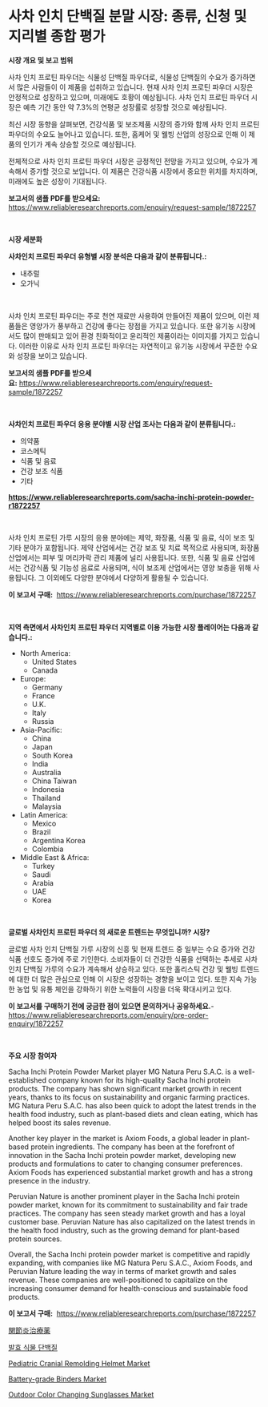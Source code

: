 <p><h1>사차 인치 단백질 분말 시장: 종류, 신청 및 지리별 종합 평가</h1></p><p><strong>시장 개요 및 보고 범위</strong></p>
<p><p>사차 인치 프로틴 파우더는 식물성 단백질 파우더로, 식물성 단백질의 수요가 증가하면서 많은 사람들이 이 제품을 섭취하고 있습니다. 현재 사차 인치 프로틴 파우더 시장은 안정적으로 성장하고 있으며, 미래에도 호황이 예상됩니다. 사차 인치 프로틴 파우더 시장은 예측 기간 동안 약 7.3%의 연평균 성장률로 성장할 것으로 예상됩니다.</p><p>최신 시장 동향을 살펴보면, 건강식품 및 보조제품 시장의 증가와 함께 사차 인치 프로틴 파우더의 수요도 늘어나고 있습니다. 또한, 홈케어 및 웰빙 산업의 성장으로 인해 이 제품의 인기가 계속 상승할 것으로 예상됩니다.</p><p>전체적으로 사차 인치 프로틴 파우더 시장은 긍정적인 전망을 가지고 있으며, 수요가 계속해서 증가할 것으로 보입니다. 이 제품은 건강식품 시장에서 중요한 위치를 차지하며, 미래에도 높은 성장이 기대됩니다.</p></p>
<p><strong>보고서의 샘플 PDF를 받으세요:</strong> <a href="https://www.reliableresearchreports.com/enquiry/request-sample/1872257">https://www.reliableresearchreports.com/enquiry/request-sample/1872257</a></p>
<p>&nbsp;</p>
<p><strong>시장 세분화</strong></p>
<p><strong>사차인치 프로틴 파우더 유형별 시장 분석은 다음과 같이 분류됩니다.:</strong></p>
<p><ul><li>내추럴</li><li>오가닉</li></ul></p>
<p>&nbsp;</p>
<p><p>사차 인치 프로틴 파우더는 주로 천연 재료만 사용하여 만들어진 제품이 있으며, 이런 제품들은 영양가가 풍부하고 건강에 좋다는 장점을 가지고 있습니다. 또한 유기농 시장에서도 많이 판매되고 있어 환경 친화적이고 윤리적인 제품이라는 이미지를 가지고 있습니다. 이러한 이유로 사차 인치 프로틴 파우더는 자연적이고 유기농 시장에서 꾸준한 수요와 성장을 보이고 있습니다.</p></p>
<p><strong>보고서의 샘플 PDF를 받으세요:</strong>&nbsp;<a href="https://www.reliableresearchreports.com/enquiry/request-sample/1872257">https://www.reliableresearchreports.com/enquiry/request-sample/1872257</a></p>
<p>&nbsp;</p>
<p><strong> 사차인치 프로틴 파우더 응용 분야별 시장 산업 조사는 다음과 같이 분류됩니다.:</strong></p>
<p><ul><li>의약품</li><li>코스메틱</li><li>식품 및 음료</li><li>건강 보조 식품</li><li>기타</li></ul></p>
<p><strong><a href="https://www.reliableresearchreports.com/sacha-inchi-protein-powder-r1872257">https://www.reliableresearchreports.com/sacha-inchi-protein-powder-r1872257</a></strong></p>
<p>&nbsp;</p>
<p><p>사차 인치 프로틴 가루 시장의 응용 분야에는 제약, 화장품, 식품 및 음료, 식이 보조 및 기타 분야가 포함됩니다. 제약 산업에서는 건강 보조 및 치료 목적으로 사용되며, 화장품 산업에서는 피부 및 머리카락 관리 제품에 널리 사용됩니다. 또한, 식품 및 음료 산업에서는 건강식품 및 기능성 음료로 사용되며, 식이 보조제 산업에서는 영양 보충을 위해 사용됩니다. 그 이외에도 다양한 분야에서 다양하게 활용될 수 있습니다.</p></p>
<p><strong>이 보고서 구매:</strong>&nbsp; <a href="https://www.reliableresearchreports.com/purchase/1872257">https://www.reliableresearchreports.com/purchase/1872257</a></p>
<p>&nbsp;</p>
<p><strong>지역 측면에서 사차인치 프로틴 파우더 지역별로 이용 가능한 시장 플레이어는 다음과 같습니다.:</strong></p>
<p><ul>
    <li>
        North America:
        <ul>
            <li>United States</li>
            <li>Canada</li>
        </ul>
    </li>
    <li>
        Europe:
        <ul>
            <li>Germany</li>
            <li>France</li>
            <li>U.K.</li>
            <li>Italy</li>
            <li>Russia</li>
        </ul>
    </li>
    <li>
        Asia-Pacific:
        <ul>
            <li>China</li>
            <li>Japan</li>
            <li>South Korea</li>
            <li>India</li>
            <li>Australia</li>
            <li>China Taiwan</li>
            <li>Indonesia</li>
            <li>Thailand</li>
            <li>Malaysia</li>
        </ul>
    </li>
    <li>
        Latin America:
        <ul>
            <li>Mexico</li>
            <li>Brazil</li>
            <li>Argentina Korea</li>
            <li>Colombia</li>
        </ul>
    </li>
    <li>
        Middle East & Africa:
        <ul>
            <li>Turkey</li>
            <li>Saudi</li>
            <li>Arabia</li>
            <li>UAE</li>
            <li>Korea</li>
        </ul>
    </li>
    </ul></p>
<p>&nbsp;</p>
<p><strong>글로벌 사차인치 프로틴 파우더 의 새로운 트렌드는 무엇입니까? 시장?</strong></p>
<p><p>글로벌 사차 인치 단백질 가루 시장의 신흥 및 현재 트렌드 중 일부는 수요 증가와 건강식품 선호도 증가에 주로 기인한다. 소비자들이 더 건강한 식품을 선택하는 추세로 사차 인치 단백질 가루의 수요가 계속해서 상승하고 있다. 또한 홀리스틱 건강 및 웰빙 트렌드에 대한 더 많은 관심으로 인해 이 시장은 성장하는 경향을 보이고 있다. 또한 지속 가능한 농업 및 유통 체인을 강화하기 위한 노력들이 시장을 더욱 확대시키고 있다.</p></p>
<p><strong>이 보고서를 구매하기 전에 궁금한 점이 있으면 문의하거나 공유하세요.</strong>- <a href="https://www.reliableresearchreports.com/enquiry/pre-order-enquiry/1872257">https://www.reliableresearchreports.com/enquiry/pre-order-enquiry/1872257</a></p>
<p>&nbsp;</p>
<p><strong>주요 시장 참여자</strong></p>
<p><p>Sacha Inchi Protein Powder Market player MG Natura Peru S.A.C. is a well-established company known for its high-quality Sacha Inchi protein products. The company has shown significant market growth in recent years, thanks to its focus on sustainability and organic farming practices. MG Natura Peru S.A.C. has also been quick to adopt the latest trends in the health food industry, such as plant-based diets and clean eating, which has helped boost its sales revenue.</p><p>Another key player in the market is Axiom Foods, a global leader in plant-based protein ingredients. The company has been at the forefront of innovation in the Sacha Inchi protein powder market, developing new products and formulations to cater to changing consumer preferences. Axiom Foods has experienced substantial market growth and has a strong presence in the industry.</p><p>Peruvian Nature is another prominent player in the Sacha Inchi protein powder market, known for its commitment to sustainability and fair trade practices. The company has seen steady market growth and has a loyal customer base. Peruvian Nature has also capitalized on the latest trends in the health food industry, such as the growing demand for plant-based protein sources.</p><p>Overall, the Sacha Inchi protein powder market is competitive and rapidly expanding, with companies like MG Natura Peru S.A.C., Axiom Foods, and Peruvian Nature leading the way in terms of market growth and sales revenue. These companies are well-positioned to capitalize on the increasing consumer demand for health-conscious and sustainable food products.</p></p>
<p><strong>이 보고서 구매:</strong>&nbsp;&nbsp;<a href="https://www.reliableresearchreports.com/purchase/1872257">https://www.reliableresearchreports.com/purchase/1872257</a></p>
<p><p><a href="https://github.com/DanykaKilback/Market-Research-Report-List-1/blob/main/194544984180.md">関節炎治療薬</a></p><p><a href="https://github.com/rcabello548/Market-Research-Report-List-1/blob/main/429530577994.md">발효 식물 단백질</a></p><p><a href="https://issuu.com/reportprime-2/docs/pediatric-cranial-remolding-helmet-market-size-203">Pediatric Cranial Remolding Helmet Market</a></p><p><a href="https://github.com/markusgodoy/Market-Research-Report-List-3/blob/main/battery-grade-binders-market.md">Battery-grade Binders Market</a></p><p><a href="https://issuu.com/reportprime-2/docs/outdoor-color-changing-sunglasses-market-size-2030">Outdoor Color Changing Sunglasses Market</a></p></p>